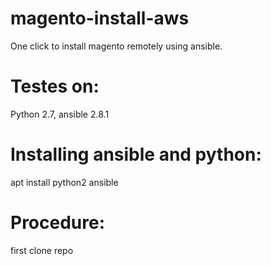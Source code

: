 # magento-install-aws
One click to install magento remotely using ansible.
# Testes on:
 Python 2.7,
 ansible 2.8.1
 
 # Installing ansible and python: 
 apt install python2 ansible
 # Procedure:
 first clone repo

 
